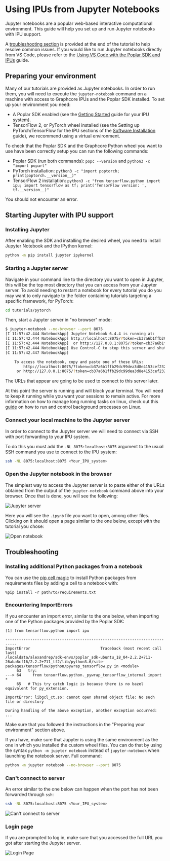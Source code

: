 <!-- Copyright (c) 2022 Graphcore Ltd. All rights reserved. -->
# Using IPUs from Jupyter Notebooks

Jupyter notebooks are a popular web-based interactive computational environment.
This guide will help you set up and run Jupyter notebooks with IPU support.

A [troubleshooting section](#troubleshooting) is provided at the end of the tutorial to help resolve common issues.
If you would like to run Jupyter notebooks directly from VS Code, please refer to the [Using VS Code with the Poplar SDK and IPUs](../using_vscode/README.md) guide.

## Preparing your environment

Many of our tutorials are provided as Jupyter notebooks. In order to run them, you will need to execute the `jupyter-notebook` command on a machine with access to Graphcore IPUs and the Poplar SDK installed. To set up your environment you need:

- A Poplar SDK enabled (see the [Getting Started](https://docs.graphcore.ai/en/latest/getting-started.html) guide for your IPU system).
- TensorFlow 2, or PyTorch wheel installed (see the Setting up PyTorch/TensorFlow for the IPU sections of the [Software Installation](https://docs.graphcore.ai/projects/ipu-pod-getting-started/en/latest/installation.html#) guide), we recommend using a virtual environment.

To check that the Poplar SDK and the Graphcore Python wheel you want to use have been correctly setup you can run the following commands:

- Poplar SDK (run both commands): `popc --version` and `python3 -c "import popart"`
- PyTorch installation: `python3 -c "import poptorch; print(poptorch.__version__)"`
- TensorFlow 2 installation: `python3 -c "from tensorflow.python import ipu; import tensorflow as tf; print('TensorFlow version: ', tf.__version__)"`

You should not encounter an error.

## Starting Jupyter with IPU support

### Installing Jupyter

After enabling the SDK and installing the desired wheel, you need to install
Jupyter Notebook and the IPython kernel:

```bash
python -m pip install jupyter ipykernel
```

### Starting a Jupyter server

Navigate in your command line to the directory you want to open in Jupyter,
this will be the top most directory that you can access from your Jupyter
server. To avoid needing to restart a notebook for every tutorial you do you may
want to only navigate to the folder containing tutorials targeting a specific
framework, for PyTorch:

```bash
cd tutorials/pytorch
```

Then, start a Jupyter server in "no browser" mode:

```bash
$ jupyter-notebook --no-browser --port 8075
[I 11:57:42.444 NotebookApp] Jupyter Notebook 6.4.4 is running at:
[I 11:57:42.444 NotebookApp] http://localhost:8075/?token=cb37a6b1ffb29dc99dea3d8e4153cef232b9f067ecd50f64
[I 11:57:42.444 NotebookApp]  or http://127.0.0.1:8075/?token=cb37a6b1ffb29dc99dea3d8e4153cef232b9f067ecd50f64
[I 11:57:42.444 NotebookApp] Use Control-C to stop this server and shut down all kernels (twice to skip confirmation).
[C 11:57:42.447 NotebookApp]

    To access the notebook, copy and paste one of these URLs:
        http://localhost:8075/?token=cb37a6b1ffb29dc99dea3d8e4153cef232b9f067ecd50f64
     or http://127.0.0.1:8075/?token=cb37a6b1ffb29dc99dea3d8e4153cef232b9f067ecd50f64
```

The URLs that appear are going to be used to connect to this server later.

At this point the server is running and will block your terminal. You will need
to keep it running while you want your sessions to remain active. For more
information on how to manage long running tasks on linux, check out this
[guide](https://www.howtogeek.com/440848/how-to-run-and-control-background-processes-on-linux/)
on how to run and control background processes on Linux.

### Connect your local machine to the Jupyter server

In order to connect to the Jupyter server we will need to connect via SSH with
port forwarding to your IPU system.

To do this you must add the `-NL 8075:localhost:8075` argument to the
usual SSH command you use to connect to the IPU system:

```bash
ssh -NL 8075:localhost:8075 <Your_IPU_system>
```

### Open the Jupyter notebook in the browser

The simplest way to access the Jupyter server is to paste either of the URLs obtained from the output of the `jupyter-notebook` command above into your browser.
Once that is done, you will see the following:

![Jupyter server](screenshots/jupyter_server.png)

Here you will see the `.ipynb` file you want to open, among other files.
Clicking on it should open a page similar to the one below, except with the
tutorial you chose:

![Open notebook](screenshots/open_notebook.png)

## Troubleshooting

### Installing additional Python packages from a notebook

You can use the [pip cell magic](https://ipython.readthedocs.io/en/stable/interactive/magics.html#magic-pip) to install Python packages from requirements files by adding a cell to a notebook with:

`%pip install -r path/to/requirements.txt`

### Encountering ImportErrors

If you encounter an import error, similar to the one below, when importing
one of the Python packages provided by the Poplar SDK:

```error
[1] from tensorflow.python import ipu

---------------------------------------------------------------------------
ImportError                               Traceback (most recent call last)
/localdata/alexandrep/sdk-envs/poplar_sdk-ubuntu_18_04-2.2.2+711-26aba6cf16/2.2.2+711_tf2/lib/python3.6/site-packages/tensorflow/python/pywrap_tensorflow.py in <module>
     63   try:
---> 64     from tensorflow.python._pywrap_tensorflow_internal import *
     65   # This try catch logic is because there is no bazel equivalent for py_extension.

ImportError: libgcl_ct.so: cannot open shared object file: No such file or directory

During handling of the above exception, another exception occurred:
...
```

Make sure that you followed the instructions in the "Preparing your environment"
section above.

If you have, make sure that Jupyter is using the same environment as the one in
which you installed the custom wheel files. You can do that by using the syntax
`python -m jupyter notebook` instead of `jupyter-notebook` when launching the
notebook server. Full command:

```bash
python -m jupyter notebook --no-browser --port 8075
```

### Can't connect to server

An error similar to the one below can happen when the port has not been
forwarded through `ssh`:

```bash
ssh -NL 8075:localhost:8075 <Your_IPU_system>
```

![Can't connect to server](screenshots/not_found.png)

### Login page

If you are prompted to log in, make sure that you accessed the full URL you got
after starting the Jupyter server.

![Login Page](screenshots/login.png)
